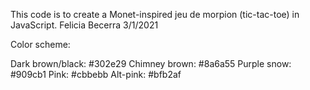 This code is to create a Monet-inspired jeu de morpion (tic-tac-toe) in JavaScript.
Felicia Becerra
3/1/2021


Color scheme:

Dark brown/black: #302e29
Chimney brown: #8a6a55
Purple snow: #909cb1
Pink: #cbbebb
Alt-pink: #bfb2af

